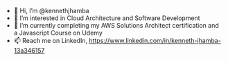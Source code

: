 - 👋 Hi, I’m @kennethjhamba
- 👀 I’m interested in Cloud Architecture and Software Development
- 🌱 I’m currently completing my AWS Solutions Architect certification and a Javascript Course on Udemy
- 📫 Reach me on LinkedIn, https://www.linkedin.com/in/kenneth-jhamba-13a346157
